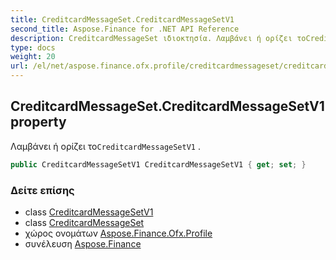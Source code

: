 ```yaml
---
title: CreditcardMessageSet.CreditcardMessageSetV1
second_title: Aspose.Finance for .NET API Reference
description: CreditcardMessageSet ιδιοκτησία. Λαμβάνει ή ορίζει τοCreditcardMessageSetV1 .
type: docs
weight: 20
url: /el/net/aspose.finance.ofx.profile/creditcardmessageset/creditcardmessagesetv1/
---
```

## CreditcardMessageSet.CreditcardMessageSetV1 property

Λαμβάνει ή ορίζει το`CreditcardMessageSetV1` .

```csharp
public CreditcardMessageSetV1 CreditcardMessageSetV1 { get; set; }
```

### Δείτε επίσης

* class [CreditcardMessageSetV1](../../creditcardmessagesetv1/)
* class [CreditcardMessageSet](../)
* χώρος ονομάτων [Aspose.Finance.Ofx.Profile](../../creditcardmessageset/)
* συνέλευση [Aspose.Finance](../../../)


